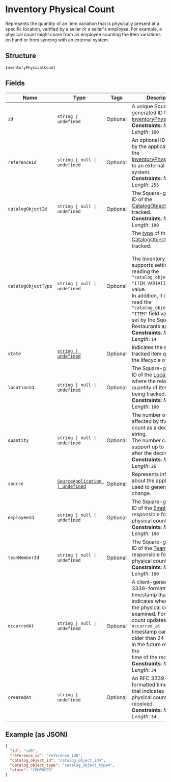 <!-- Optimized: 2025-10-06 -->
<!-- RPM: 1.6.2.1.1.6.2.1_inventory-physical-count_20251006 -->
<!-- Session: E2E RPM DNA Application -->
<!-- AOM: RND (Reggie & Dro) -->
<!-- COI: TECHNOLOGY -->
<!-- RPM: HIGH -->
<!-- ACTION: BUILD -->


# Inventory Physical Count

Represents the quantity of an item variation that is physically present
at a specific location, verified by a seller or a seller's employee. For example,
a physical count might come from an employee counting the item variations on
hand or from syncing with an external system.

## Structure

`InventoryPhysicalCount`

## Fields

| Name | Type | Tags | Description |
|  --- | --- | --- | --- |
| `id` | `string \| undefined` | Optional | A unique Square-generated ID for the<br>[InventoryPhysicalCount](entity:InventoryPhysicalCount).<br>**Constraints**: *Maximum Length*: `100` |
| `referenceId` | `string \| null \| undefined` | Optional | An optional ID provided by the application to tie the<br>[InventoryPhysicalCount](entity:InventoryPhysicalCount) to an external<br>system.<br>**Constraints**: *Maximum Length*: `255` |
| `catalogObjectId` | `string \| null \| undefined` | Optional | The Square-generated ID of the<br>[CatalogObject](entity:CatalogObject) being tracked.<br>**Constraints**: *Maximum Length*: `100` |
| `catalogObjectType` | `string \| null \| undefined` | Optional | The [type](entity:CatalogObjectType) of the [CatalogObject](entity:CatalogObject) being tracked.<br><br>The Inventory API supports setting and reading the `"catalog_object_type": "ITEM_VARIATION"` field value.<br>In addition, it can also read the `"catalog_object_type": "ITEM"` field value that is set by the Square Restaurants app.<br>**Constraints**: *Maximum Length*: `14` |
| `state` | [`string \| undefined`](../../doc/models/inventory-state.md) | Optional | Indicates the state of a tracked item quantity in the lifecycle of goods. |
| `locationId` | `string \| null \| undefined` | Optional | The Square-generated ID of the [Location](entity:Location) where the related<br>quantity of items is being tracked.<br>**Constraints**: *Maximum Length*: `100` |
| `quantity` | `string \| null \| undefined` | Optional | The number of items affected by the physical count as a decimal string.<br>The number can support up to 5 digits after the decimal point.<br>**Constraints**: *Maximum Length*: `26` |
| `source` | [`SourceApplication \| undefined`](../../doc/models/source-application.md) | Optional | Represents information about the application used to generate a change. |
| `employeeId` | `string \| null \| undefined` | Optional | The Square-generated ID of the [Employee](entity:Employee) responsible for the<br>physical count.<br>**Constraints**: *Maximum Length*: `100` |
| `teamMemberId` | `string \| null \| undefined` | Optional | The Square-generated ID of the [Team Member](entity:TeamMember) responsible for the<br>physical count.<br>**Constraints**: *Maximum Length*: `100` |
| `occurredAt` | `string \| null \| undefined` | Optional | A client-generated RFC 3339-formatted timestamp that indicates when<br>the physical count was examined. For physical count updates, the `occurred_at`<br>timestamp cannot be older than 24 hours or in the future relative to the<br>time of the request.<br>**Constraints**: *Maximum Length*: `34` |
| `createdAt` | `string \| undefined` | Optional | An RFC 3339-formatted timestamp that indicates when the physical count is received.<br>**Constraints**: *Maximum Length*: `34` |

## Example (as JSON)

```json
{
  "id": "id0",
  "reference_id": "reference_id8",
  "catalog_object_id": "catalog_object_id4",
  "catalog_object_type": "catalog_object_type4",
  "state": "COMPOSED"
}
```
